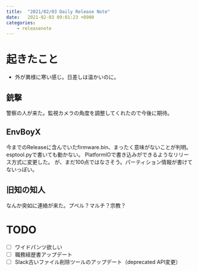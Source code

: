 ```yaml
---
title:  "2021/02/03 Daily Release Note"
date:   2021-02-03 09:01:23 +0900
categories:
    - releasenote
---
```

# 起きたこと

* 外が異様に寒い感じ。日差しは温かいのに。

## 銃撃

警察の人が来た。監視カメラの角度を調整してくれたので今後に期待。

## EnvBoyX

今までのReleaseに含んでいたfirmware.bin、まったく意味がないことが判明。
esptool.pyで書いても動かない。
PlatformIOで書き込みができるようなリリース方式に変更した。
が、まだ100点ではなさそう。パーティション情報が書けてないっぽい。

## 旧知の知人

なんか突如に連絡が来た。プペル？マルチ？宗教？

# TODO 

- [ ] ワイドパンツ欲しい
- [ ] 職務経歴書アップデート
- [ ] Slack古いファイル削除ツールのアップデート（deprecated API変更）